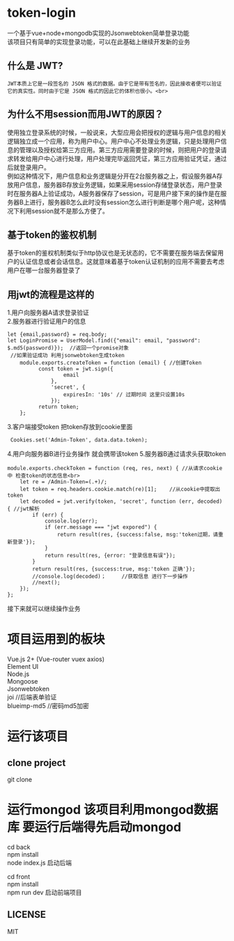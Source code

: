 # token-login
  一个基于vue+node+mongodb实现的Jsonwebtoken简单登录功能<br>
  该项目只有简单的实现登录功能，可以在此基础上继续开发新的业务<br>


## 什么是 JWT?<br>
    JWT本质上它是一段签名的 JSON 格式的数据。由于它是带有签名的，因此接收者便可以验证它的真实性。同时由于它是 JSON 格式的因此它的体积也很小。<br>

## 为什么不用session而用JWT的原因？<br>
  使用独立登录系统的时候，一般说来，大型应用会把授权的逻辑与用户信息的相关逻辑独立成一个应用，称为用户中心。用户中心不处理业务逻辑，只是处理用户信息的管理以及授权给第三方应用。第三方应用需要登录的时候，则把用户的登录请求转发给用户中心进行处理，用户处理完毕返回凭证，第三方应用验证凭证，通过后就登录用户。<br>
例如这种情况下，用户信息和业务逻辑是分开在2台服务器之上，假设服务器A存放用户信息，服务器B存放业务逻辑，如果采用session存储登录状态，用户登录时在服务器A上验证成功，A服务器保存了session，可是用户接下来的操作是在服务器B上进行，服务器B怎么此时没有session怎么进行判断是哪个用户呢，这种情况下利用session就不是那么方便了。<br>
## 基于token的鉴权机制<br>
  基于token的鉴权机制类似于http协议也是无状态的，它不需要在服务端去保留用户的认证信息或者会话信息。这就意味着基于token认证机制的应用不需要去考虑用户在哪一台服务器登录了<br>
## 用jwt的流程是这样的<br>
  1.用户向服务器A请求登录验证<br>
  2.服务器进行验证用户的信息<br>
```
let {email,password} = req.body;
let LoginPromise = UserModel.find({"email": email, "password": $.md5(password)});  //返回一个promise对象
 //如果验证成功 利用jsonwebtoken生成token
    module.exports.createToken = function (email) { //创建Token
          const token = jwt.sign({
                  email
              },
              'secret', {
                  expiresIn: '10s' // 过期时间 这里只设置10s
              });
          return token;
    };
```
3.客户端接受token 把token存放到cookie里面
```
 Cookies.set('Admin-Token', data.data.token);
```
 
4.用户向服务器B进行业务操作 就会携带该token
5.服务器B通过请求头获取token
```
module.exports.checkToken = function (req, res, next) { //从请求cookie中 检查token的状态信息<br>
    let re = /Admin-Token=(.+)/;
    let token = req.headers.cookie.match(re)[1];    //从cookie中提取出token
    let decoded = jwt.verify(token, 'secret', function (err, decoded) { //jwt解析
        if (err) {
            console.log(err);
            if (err.message === "jwt expored") {
                return result(res, {success:false, msg:'token过期，请重新登录'});
            }
            return result(res, {error: "登录信息有误"});
        }
        return result(res, {success:true, msg:'token 正确'});
        //console.log(decoded)；     //获取信息 进行下一步操作
        //next();
    });
};
```
接下来就可以继续操作业务

# 项目运用到的板块
Vue.js 2+ (Vue-router vuex axios)<br>
Element UI<br>
Node.js <br>
Mongoose<br>
Jsonwebtoken<br>
joi		//后端表单验证<br>
blueimp-md5	//密码md5加密






# 运行该项目<br>
## clone project<br>
git clone<br>
# 运行mongod 该项目利用mongod数据库 要运行后端得先启动mongod<br>

cd back<br>
npm install<br>
node index.js 启动后端<br>

cd front<br>
npm install <br>
npm run dev 启动前端项目<br>




## LICENSE<br>
MIT<br>































